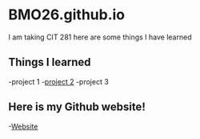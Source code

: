 # BMO26.github.io

I am taking CIT 281 here are some things I have learned

## Things I learned
-project 1
-[project 2](https://github.com/UO-CIT/project-2-BMO26.git)
-project 3

## Here is my Github website!
-[Website](https://bmo26.github.io/)
